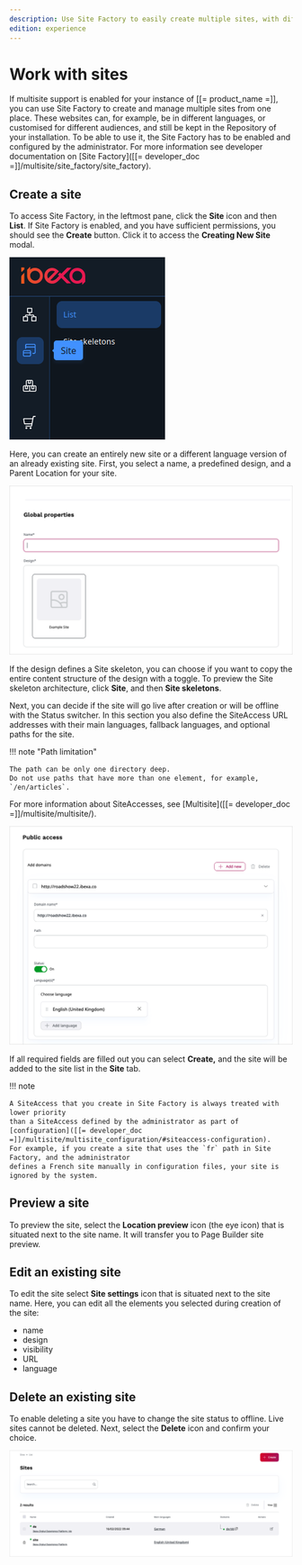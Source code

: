 ```yaml
---
description: Use Site Factory to easily create multiple sites, with different designs and subsets of content, based on common skeletons.
edition: experience
---
```


# Work with sites

If multisite support is enabled for your instance of [[= product_name =]], you can 
use Site Factory to create and manage multiple sites from one place.
These websites can, for example, be in different languages, or customised for 
different audiences, and still be kept in the Repository of your installation.
To be able to use it, the Site Factory has to be enabled and configured by the administrator.
For more information see developer documentation on [Site Factory]([[= developer_doc =]]/multisite/site_factory/site_factory).

## Create a site

To access Site Factory, in the leftmost pane, click the **Site** icon and then **List**.
If Site Factory is enabled, and you have sufficient permissions, you should see 
the **Create** button. Click it to access the **Creating New Site** modal.

![Site Factory icon](img/site_factory_icon.png)

Here, you can create an entirely new site or a different language version of an already existing site.
First, you select a name, a predefined design, and a Parent Location for your site.

![Create a new site step one](img/site_factory_new_site_step_1.png)

If the design defines a Site skeleton, you can choose if you want to copy the entire content structure of the design with a toggle.
To preview the Site skeleton architecture, click **Site**, and then **Site skeletons**.

Next, you can decide if the site will go live after creation or will be offline with the Status switcher.
In this section you also define the SiteAccess URL addresses with their main languages, fallback languages, and optional paths for the site.

!!! note "Path limitation"

    The path can be only one directory deep. 
    Do not use paths that have more than one element, for example, `/en/articles`.

For more information about SiteAccesses, see [Multisite]([[= developer_doc =]]/multisite/multisite/).

![Create a new site step two](img/site_factory_new_site_step_2.png)

If all required fields are filled out you can select **Create,** and the site will be added to the site list in the **Site** tab.

!!! note

    A SiteAccess that you create in Site Factory is always treated with lower priority 
    than a SiteAccess defined by the administrator as part of [configuration]([[= developer_doc =]]/multisite/multisite_configuration/#siteaccess-configuration). 
    For example, if you create a site that uses the `fr` path in Site Factory, and the administrator 
    defines a French site manually in configuration files, your site is ignored by the system.

## Preview a site

To preview the site, select the **Location preview** icon (the eye icon) that is situated next to the site name.
It will transfer you to Page Builder site preview.

## Edit an existing site

To edit the site select **Site settings** icon that is situated next to the site name.
Here, you can edit all the elements you selected during creation of the site:

- name
- design
- visibility
- URL
- language

## Delete an existing site

To enable deleting a site you have to change the site status to offline.
Live sites cannot be deleted. Next, select the **Delete** icon and confirm your choice.

![Site list](img/site_factory_site_list.png)
